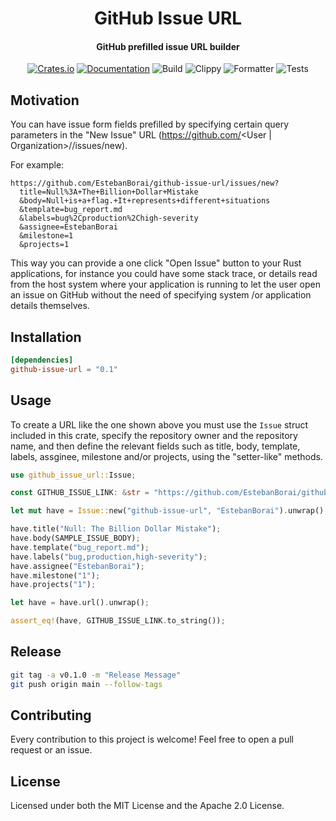 <div>
  <h1 align="center">GitHub Issue URL</h1>
  <h4 align="center">GitHub prefilled issue URL builder</h4>
</div>

<div align="center">

  [![Crates.io](https://img.shields.io/crates/v/github-issue-url.svg)](https://crates.io/crates/github-issue-url)
  [![Documentation](https://docs.rs/github-issue-url/badge.svg)](https://docs.rs/github-issue-url)
  ![Build](https://github.com/EstebanBorai/github-issue-url/workflows/build/badge.svg)
  ![Clippy](https://github.com/EstebanBorai/github-issue-url/workflows/clippy/badge.svg)
  ![Formatter](https://github.com/EstebanBorai/github-issue-url/workflows/fmt/badge.svg)
  ![Tests](https://github.com/EstebanBorai/github-issue-url/workflows/test/badge.svg)

</div>

## Motivation

You can have issue form fields prefilled by specifying certain query parameters
in the "New Issue" URL (https://github.com/<User | Organization>/<Repository>/issues/new).

For example:

```
https://github.com/EstebanBorai/github-issue-url/issues/new?
  title=Null%3A+The+Billion+Dollar+Mistake
  &body=Null+is+a+flag.+It+represents+different+situations
  &template=bug_report.md
  &labels=bug%2Cproduction%2Chigh-severity
  &assignee=EstebanBorai
  &milestone=1
  &projects=1
```

This way you can provide a one click "Open Issue" button to your Rust applications,
for instance you could have some stack trace, or details read from the host system
where your application is running to let the user open an issue on GitHub without
the need of specifying system /or application details themselves.

## Installation

```toml
[dependencies]
github-issue-url = "0.1"
```

## Usage

To create a URL like the one shown above you must use the `Issue` struct included
in this crate, specify the repository owner and the repository name, and then
define the relevant fields such as title, body, template, labels, assginee,
milestone and/or projects, using the "setter-like" methods.

```rust
use github_issue_url::Issue;

const GITHUB_ISSUE_LINK: &str = "https://github.com/EstebanBorai/github-issue-url/issues/new?title=Null%3A+The+Billion+Dollar+Mistake&body=Null+is+a+flag.+It+represents+different+situations+depending+on+the+context+in+which+it+is+used+and+invoked.+This+yields+the+most+serious+error+in+software+development%3A+Coupling+a+hidden+decision+in+the+contract+between+an+object+and+who+uses+it.&template=bug_report.md&labels=bug%2Cproduction%2Chigh-severity&assignee=EstebanBorai&milestone=1&projects=1";

let mut have = Issue::new("github-issue-url", "EstebanBorai").unwrap();

have.title("Null: The Billion Dollar Mistake");
have.body(SAMPLE_ISSUE_BODY);
have.template("bug_report.md");
have.labels("bug,production,high-severity");
have.assignee("EstebanBorai");
have.milestone("1");
have.projects("1");

let have = have.url().unwrap();

assert_eq!(have, GITHUB_ISSUE_LINK.to_string());
```

## Release

```bash
git tag -a v0.1.0 -m "Release Message"
git push origin main --follow-tags
```

## Contributing

Every contribution to this project is welcome! Feel free to open a pull request or an issue.

## License

Licensed under both the MIT License and the Apache 2.0 License.
